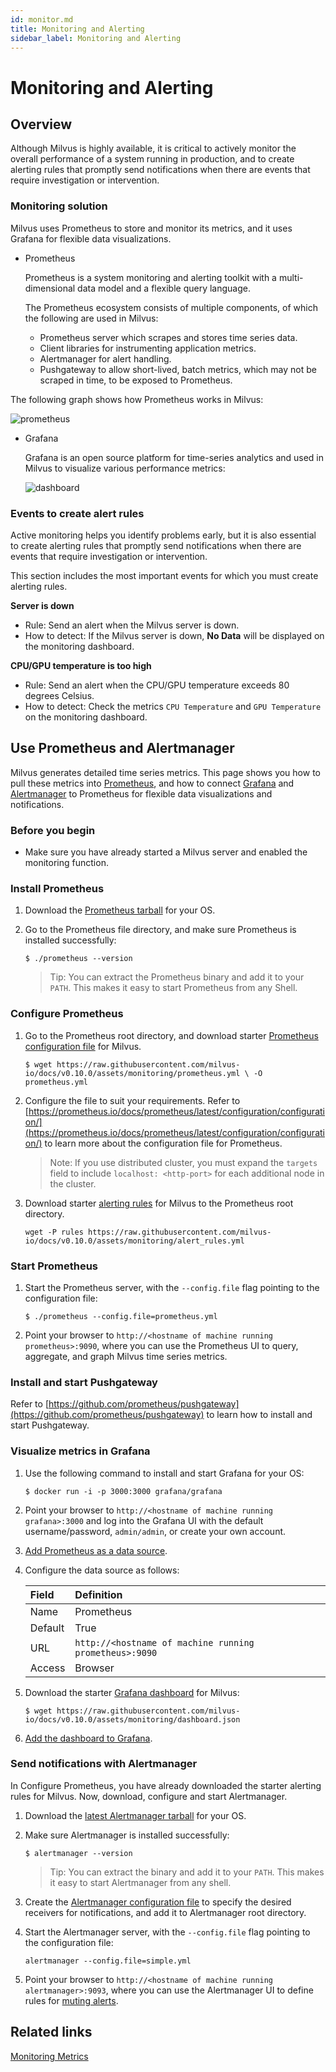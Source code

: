 ```yaml
---
id: monitor.md
title: Monitoring and Alerting
sidebar_label: Monitoring and Alerting
---
```


# Monitoring and Alerting

## Overview

Although Milvus is highly available, it is critical to actively monitor the overall performance of a system running in production, and to create alerting rules that promptly send notifications when there are events that require investigation or intervention.

### Monitoring solution

Milvus uses Prometheus to store and monitor its metrics, and it uses Grafana for flexible data visualizations.

- Prometheus

  Prometheus is a system monitoring and alerting toolkit with a multi-dimensional data model and a flexible query language.

  The Prometheus ecosystem consists of multiple components, of which the following are used in Milvus:

  - Prometheus server which scrapes and stores time series data.
  - Client libraries for instrumenting application metrics.
  - Alertmanager for alert handling.
  - Pushgateway to allow short-lived, batch metrics, which may not be scraped in time, to be exposed to Prometheus.

The following graph shows how Prometheus works in Milvus:

![prometheus](../../../assets/monitoring/monitoring.png)


- Grafana

  Grafana is an open source platform for time-series analytics and used in Milvus to visualize various performance metrics:

  ![dashboard](../../../assets/prometheus.png)


### Events to create alert rules

Active monitoring helps you identify problems early, but it is also essential to create alerting rules that promptly send notifications when there are events that require investigation or intervention.

This section includes the most important events for which you must create alerting rules.

**Server is down**

- Rule: Send an alert when the Milvus server is down.
- How to detect: If the Milvus server is down, **No Data** will be displayed on the monitoring dashboard.

**CPU/GPU temperature is too high**

- Rule: Send an alert when the CPU/GPU temperature exceeds 80 degrees Celsius.
- How to detect: Check the metrics `CPU Temperature` and  `GPU Temperature` on the monitoring dashboard.

## Use Prometheus and Alertmanager

Milvus generates detailed time series metrics. This page shows you how to pull these metrics into [Prometheus](https://prometheus.io/), and how to connect [Grafana](https://grafana.com/) and [Alertmanager](https://prometheus.io/docs/alerting/alertmanager/) to Prometheus for flexible data visualizations and notifications.

### Before you begin

- Make sure you have already started a Milvus server and enabled the monitoring function.

### Install Prometheus

1. Download the [Prometheus tarball](https://prometheus.io/download/) for your OS.

2. Go to the Prometheus file directory, and make sure Prometheus is installed successfully:

   ```shell
   $ ./prometheus --version
   ```
   > Tip: You can extract the Prometheus binary and add it to your `PATH`. This makes it easy to start Prometheus from any Shell.


### Configure Prometheus

1. Go to the Prometheus root directory, and download starter [Prometheus configuration file](https://github.com/milvus-io/docs/blob/v0.10.0/assets/monitoring/prometheus.yml) for Milvus.

   ```shell
   $ wget https://raw.githubusercontent.com/milvus-io/docs/v0.10.0/assets/monitoring/prometheus.yml \ -O prometheus.yml

   ```

2. Configure the file to suit your requirements. Refer to [https://prometheus.io/docs/prometheus/latest/configuration/configuration/](https://prometheus.io/docs/prometheus/latest/configuration/configuration/) to learn more about the configuration file for Prometheus.

   > Note: If you use distributed cluster, you must expand the `targets` field to include `localhost: <http-port>` for each additional node in the cluster.

3. Download starter [alerting rules](https://github.com/milvus-io/docs/blob/v0.10.0/assets/monitoring/alert_rules.yml) for Milvus to the Prometheus root directory.

   ```shell
   wget -P rules https://raw.githubusercontent.com/milvus-io/docs/v0.10.0/assets/monitoring/alert_rules.yml

   ```

### Start Prometheus

1. Start the Prometheus server, with the `--config.file` flag pointing to the configuration file:

   ```shell
   $ ./prometheus --config.file=prometheus.yml
   ```

2. Point your browser to `http://<hostname of machine running prometheus>:9090`, where you can use the Prometheus UI to query, aggregate, and graph Milvus time series metrics.

### Install and start Pushgateway

Refer to [https://github.com/prometheus/pushgateway](https://github.com/prometheus/pushgateway) to learn how to install and start Pushgateway.

### Visualize metrics in Grafana

1. Use the following command to install and start Grafana for your OS:

   ```shell
   $ docker run -i -p 3000:3000 grafana/grafana
   ```

2. Point your browser to `http://<hostname of machine running grafana>:3000` and log into the Grafana UI with the default username/password, `admin/admin`, or create your own account.

3. [Add Prometheus as a data source](https://grafana.com/docs/grafana/latest/features/datasources/prometheus/).
   
4. Configure the data source as follows:

   | Field   | Definition                                             |
   | :------ | :----------------------------------------------------- |
   | Name    | Prometheus                                             |
   | Default | True                                                   |
   | URL     | `http://<hostname of machine running prometheus>:9090` |
   | Access  | Browser                                                |

5. Download the starter [Grafana dashboard](https://github.com/milvus-io/docs/blob/v0.10.0/assets/monitoring/dashboard.json) for Milvus:

   ```shell
   $ wget https://raw.githubusercontent.com/milvus-io/docs/v0.10.0/assets/monitoring/dashboard.json

   ```

6. [Add the dashboard to Grafana](http://docs.grafana.org/reference/export_import/#importing-a-dashboard).

### Send notifications with Alertmanager

In Configure Prometheus, you have already downloaded the starter alerting rules for Milvus. Now, download, configure and start Alertmanager.

1. Download the [latest Alertmanager tarball](https://prometheus.io/download/#alertmanager) for your OS.

2. Make sure Alertmanager is installed successfully:

   ```shell
   $ alertmanager --version
   ```

   > Tip: You can extract the binary and add it to your `PATH`. This makes it easy to start Alertmanager from any shell.

3. Create the [Alertmanager configuration file](https://prometheus.io/docs/alerting/configuration/) to specify the desired receivers for notifications, and add it to Alertmanager root directory.

4. Start the Alertmanager server, with the `--config.file` flag pointing to the configuration file:

   ```shell
   alertmanager --config.file=simple.yml
   ```

5. Point your browser to `http://<hostname of machine running alertmanager>:9093`, where you can use the Alertmanager UI to define rules for [muting alerts](https://prometheus.io/docs/alerting/alertmanager/#silences).

## Related links

[Monitoring Metrics](../reference/monitoring_metrics.md)
